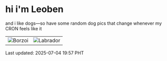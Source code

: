 # hi i'm Leoben

and i like dogs—so have some random dog pics that change whenever my CRON feels like it

|  |  |
|--------|----------|
| ![Borzoi](https://random-dog-vercel.vercel.app/api/random-borzoi?v=1751630265) | ![Labrador](https://random-dog-vercel.vercel.app/api/random-labrador?v=1751630265) |

Last updated: 2025-07-04 19:57 PHT
